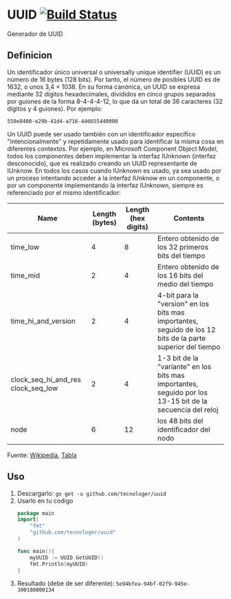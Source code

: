 # UUID [![Build Status](https://travis-ci.org/Tecnologer/UUID.svg?branch=master)](https://travis-ci.org/Tecnologer/UUID)
Generador de UUID

## Definicion

Un identificador único universal o universally unique identifier (UUID) es un número de 16 bytes (128 bits). Por tanto, el número de posibles UUID es de 1632, o unos 3,4 × 1038. En su forma canónica, un UUID se expresa mediante 32 dígitos hexadecimales, divididos en cinco grupos separados por guiones de la forma 8-4-4-4-12, lo que da un total de 36 caracteres (32 dígitos y 4 guiones). Por ejemplo:

`550e8400-e29b-41d4-a716-446655440000`

Un UUID puede ser usado también con un identificador específico "intencionalmente" y repetidamente usado para identificar la misma cosa en diferentes contextos. Por ejemplo, en Microsoft Component Object Model, todos los componentes deben implementar la interfaz IUnknown (interfaz desconocido), que es realizado creando un UUID representante de IUnknow. En todos los casos cuando IUnknown es usado, ya sea usado por un proceso intentando acceder a la interfaz IUnknow en un componente, o por un componente implementando la interfaz IUnknown, siempre es referenciado por el mismo identificador:

| Name	   | Length (bytes)	| Length (hex digits)	| Contents
|----------|----------------|-----------------------|-------------------------------|
| time_low |4	            | 8	                    | Entero obtenido de los 32 primeros bits del tiempo|
| time_mid | 2	            | 4	                    | Entero obtenido de los 16 bits del medio del tiempo|
| time_hi_and_version	| 2	| 4	                    | 4-bit para la "version" en los bits mas importantes, seguido de los 12 bits de la parte superior del tiempo|
| clock_seq_hi_and_res clock_seq_low|	2	|4	| 1-3 bit de la "variante" en los bits mas importantes, seguido por los 13-15 bit de la secuencia del reloj|
node	|6	|12	|los 48 bits del identificador del nodo|


Fuente: [Wikipedia][1], [Tabla][2]

## Uso

1. Descargarlo: `go get -u github.com/tecnologer/uuid`
2. Usarlo en tu codigo
    ```Go
    package main
    import(
        "fmt"
        "github.com/tecnologer/uuid"
    )

    func main(){
        myUUID := UUID.GetUUID()
        fmt.Println(myUUID)
    }
3. Resultado (debe de ser diferente): `5e94bfea-94bf-02f9-945e-300180000134`

[1]: <https://es.wikipedia.org/wiki/Identificador_%C3%BAnico_universal>
[2]: <https://en.wikipedia.org/wiki/Universally_unique_identifier#Format>
